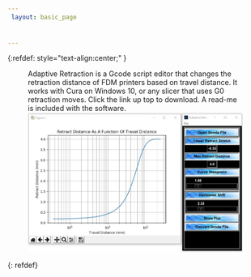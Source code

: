 ```yaml
---
 layout: basic_page


---
```


{:refdef: style="text-align:center;" }
<figure>

  <figcaption>Adaptive Retraction is a Gcode script editor that changes the retraction distance of FDM printers based on travel distance. It works with Cura on Windows 10, or any slicer that uses G0 retraction moves. Click the link up top to download. A read-me is included with the software.
  </figcaption>
  <img src="/images/AR_pic.jpg" class="normal" />

</figure>
{: refdef}